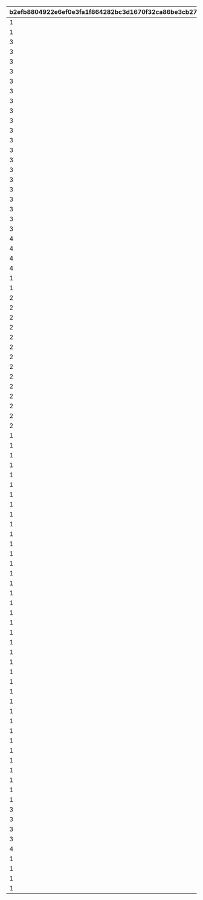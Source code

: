 |b2efb8804922e6ef0e3fa1f864282bc3d1670f32ca86be3cb27e670887462226|b3cff06c6e73b9504754490c2f818e9cbf1c4753d0be4c77fc29d44ce5826949|6665e8aa13c2d313d03daf620cbda57967ed4b2ae9dec5561aaba9edea8d44ac|694206134c5fd08317a7d637f8a136b722f2d19d2410f00447961283c668c98b|36b60c2696659eacb82f8523b908ab1363961412f895a91b967f267949ccfd94|32a3d7376db86bafd1d1b6f5926faed2cd2b5407e63ff81f0233e31e8df23ad2|
| --- | --- | --- | --- | --- | --- |
|1|0|1110111|1|101001|111011101|
|1|0|1110211|1|101002|111021101|
|3|0|1330111|1|301|133011101|
|3|0|1330112|1|301|133011201|
|3|500|1330201|0|302|133020101|
|3|500|1330202|0|302|133020201|
|3|1|1330301|0|303|133030101|
|3|250|1330302|0|303|133030201|
|3|1|1330303|0|303|133030301|
|3|1|1330304|0|303|133030401|
|3|250|1330305|0|303|133030501|
|3|1|1330306|0|303|133030601|
|3|1000|1330401|0|304|133040101|
|3|1000|1330402|0|304|133040201|
|3|1000|1330403|0|304|133040301|
|3|1000|1330404|0|304|133040401|
|3|0|1330511|1|305|133051101|
|3|0|1330512|1|305|133051201|
|3|1|1340101|0|401|134010101|
|3|1|1340102|0|401|134010201|
|3|0|1340211|1|402|134021101|
|3|0|1340212|1|402|134021201|
|4|1|1400101|0|1|140010101|
|4|1|1400102|0|1|140010201|
|4|10|1400103|0|1|140010301|
|4|0|1400201|0|2|140020101|
|1|0|2100001|0|0|210000101|
|1|0|2110301|0|101003|211030101|
|2|0|2210101|0|100001|221010101|
|2|0|2210201|0|100002|221020101|
|2|0|2210301|0|100003|221030101|
|2|0|2210501|0|100005|221050101|
|2|0|2210701|0|100007|221070101|
|2|0|2210801|0|100008|221080101|
|2|0|2210901|0|100009|221090101|
|2|0|2211001|0|100010|221100101|
|2|0|2211101|0|100011|221110101|
|2|0|2211201|0|100012|221120101|
|2|0|2211301|0|100013|221130101|
|2|0|2211401|0|100014|221140101|
|2|0|2211601|0|100016|221160101|
|2|0|2211701|0|100017|221170101|
|1|0|2220201|0|201020|222020101|
|1|0|2220401|0|201040|222040101|
|1|0|2220501|0|201050|222050101|
|1|0|2220601|0|201060|222060101|
|1|0|2220701|0|201070|222070101|
|1|0|2220801|0|201080|222080101|
|1|0|2220901|0|201090|222090101|
|1|0|2221001|0|201100|222100101|
|1|0|2221101|0|201110|222110101|
|1|0|2221301|0|201130|222130101|
|1|0|2221401|0|201140|222140101|
|1|0|2221601|0|201160|222160101|
|1|0|2221801|0|201180|222180101|
|1|0|2221901|0|201190|222190101|
|1|0|2222001|0|201200|222200101|
|1|0|2222101|0|201210|222210101|
|1|0|2222201|0|201220|222220101|
|1|0|2222301|0|201230|222230101|
|1|0|2222401|0|201240|222240101|
|1|0|2222501|0|201250|222250101|
|1|0|2222701|0|201270|222270101|
|1|0|2222801|0|201280|222280101|
|1|0|2222901|0|201290|222290101|
|1|0|2223001|0|201300|222300101|
|1|0|2223201|0|201320|222320101|
|1|0|2223401|0|201340|222340101|
|1|0|2223501|0|201350|222350101|
|1|0|2223601|0|201360|222360101|
|1|0|2223701|0|201370|222370101|
|1|0|2223801|0|201380|222380101|
|1|0|2223901|0|201390|222390101|
|1|0|2224001|0|201400|222400101|
|1|0|2224101|0|201410|222410101|
|1|0|2224301|0|201430|222430101|
|1|0|2224401|0|201440|222440101|
|1|0|2224701|0|201470|222470101|
|1|0|2224801|0|201480|222480101|
|1|0|2224901|0|201490|222490101|
|3|1000|2330101|0|301|233010101|
|3|1000|2330501|0|305|233050101|
|3|0|2340201|0|402|234020101|
|3|0|2340301|0|403|234030101|
|4|0|2400101|0|1|240010101|
|1|0|3100001|0|0|310000101|
|1|0|3100002|0|0|310000102|
|1|0|3110101|0|101001|311010101|
|1|0|3110201|0|101002|311020101|